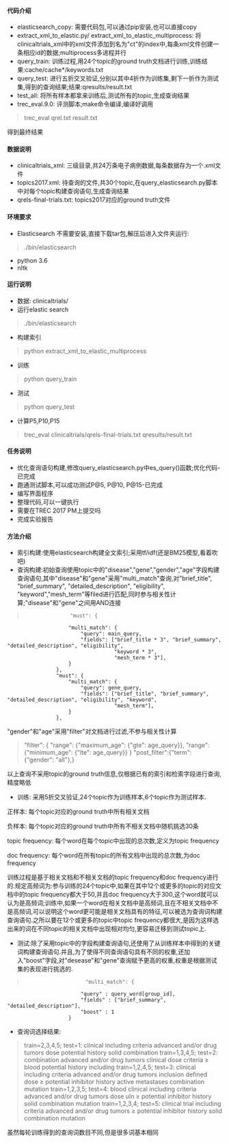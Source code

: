 #### 代码介绍
* elasticsearch_copy: 需要代码包,可以通过pip安装,也可以直接copy
* extract\_xml\_to\_elastic.py/ extract\_xml\_to\_elastic\_multiprocess: 将clinicaltrials\_xml中的xml文件添加到名为"ct"的index中,每条xml文件创建一条相应id的数据;multiprocess多进程并行
* query\_train: 训练过程,用24个topic的ground truth文档进行训练,训练结果:cache/cache*/keywords.txt
* query\_test: 进行五折交叉验证,分别以其中4折作为训练集,剩下一折作为测试集,得到的查询结果;结果:qresults/result.txt
* test_all: 将所有样本都拿来训练后,测试所有的topic,生成查询结果
* trec_eval.9.0: 评测脚本;make命令编译,编译好调用
> trec_eval qrel.txt result.txt

得到最终结果

#### 数据说明
* clinicaltrials\_xml: 三级目录,共24万条电子病例数据,每条数据存为一个.xml文件
* topics2017.xml: 待查询的文件,共30个topic,在query_elasticsearch.py脚本中对每个topic构建查询语句,生成查询结果
* qrels-final-trials.txt: topics2017对应的ground truth文件

#### 环境要求
* Elasticsearch
不需要安装,直接下载tar包,解压后进入文件夹运行:
> ./bin/elasticsearch

* python 3.6
* nltk

#### 运行说明
* 数据: clinicaltrials/
* 运行elastic search
> ./bin/elasticsearch
* 构建索引
> python extract\_xml\_to\_elastic\_multiprocess
* 训练
> python query\_train
* 测试
> python query\_test
* 计算P5,P10,P15
> trec_eval clinicaltrials/qrels-final-trials.txt qresults/result.txt

#### 任务说明
* 优化查询语句构建,修改query\_elasticsearch.py中es\_query()函数;优化代码-已完成
* 跑通测试脚本,可以成功测试P@5, P@10, P@15-已完成
* 编写界面程序
* 整理代码,可以一键执行
* 需要在TREC 2017 PM上提交吗
* 完成实验报告

#### 方法介绍
* 索引构建:使用elasticsearch构建全文索引;采用tf/idf(还是BM25模型,看着吹吧)
* 查询构建:初始查询使用topic中的"disease","gene","gender","age"字段构建查询语句,其中"disease"和"gene"采用"multi_match"查询,对"brief_title", "brief_summary", "detailed_description", "eligibility", "keyword","mesh_term"等filed进行匹配,同时参与相关性计算;"disease"和"gene"之间用AND连接
>                    "must": {
                        "multi_match": {
                            "query": main_query,
                            "fields": ["brief_title * 3", "brief_summary", "detailed_description", "eligibility",
                                       "keyword * 3",
                                       "mesh_term * 3"],
                        }
                    },
                    "must": {
                        "multi_match": {
                            "query": gene_query,
                            "fields": ["brief_title", "brief_summary", "detailed_description", "eligibility", "keyword",
                                       "mesh_term"],
                        }
                    },


"gender"和"age"采用"filter"对文档进行过滤,不参与相关性计算
>   "filter": {
       "range": {"maximum_age": {"gte": age_query}},
        "range": {"minimum_age": {"lte": age_query}}
     }
     "post_filter":{"term": {"gender": "all"},}

以上查询不采用topic的ground truth信息,仅根据已有的索引和检索字段进行查询,精度略低
* 训练: 采用5折交叉验证,24个topic作为训练样本,6个topic作为测试样本.

正样本: 每个topic对应的ground truth中所有相关文档

负样本: 每个topic对应的ground truth中所有不相关文档中随机挑选30条

topic frequency: 每个word在每个topic中出现的总次数,定义为topic frequency

doc frequency: 每个word在所有topic的所有文档中出现的总次数,为doc frequency

训练过程是基于相关文档和不相关文档的topic frequency和doc frequency进行的.规定高频词为:参与训练的24个topic中,如果在其中12个或更多的topic的对应文档中的topic frequency都大于50,并且doc frequency大于300,这个word就可以认为是高频词;训练中,如果一个word在相关文档中是高频词,且在不相关文档中不是高频词,可以说明这个word更可能是相关文档具有的特征,可以被选为查询词构建查询语句.之所以要在12个或更多的topic中topic frequency都很大,是因为这样选出来的词在不同topic的相关文档中出现相对均匀,更容易迁移到测试topic上.

* 测试:除了采用topic中的字段构建查询语句,还使用了从训练样本中得到的关键词构建查询语句.并且,为了使得不同查询语句具有不同的权重,还加入"boost"字段,对"desease"和"gene"查询赋予更高的权重,权重是根据测试集的表现进行挑选的.
>                         "multi_match": {
                            "query" : query_word[group_id],
                            "fields" : ["brief_summary", "detailed_description"],
                            "boost" : 1
                        }

* 查询词选择结果:
> train=2,3,4,5; test=1: clinical including criteria advanced and/or drug tumors dose potential history solid combination
  train=1,3,4,5; test=2: combination advanced and/or drug tumors clinical dose criteria ≥ blood potential history including
  train=1,2,4,5; test=3: clinical including criteria advanced and/or drug tumors inclusion defined dose ≥ potential inhibitor history active metastases combination mutation
  train=1,2,3,5; test=4: blood clinical including criteria advanced and/or drug tumors dose uln ≥ potential inhibitor history solid combination mutation
  train=1,2,3,4; test=5: clinical trial including criteria advanced and/or drug tumors ≥ potential inhibitor history solid combination mutation

虽然每轮训练得到的查询词数目不同,但是很多词基本相同

